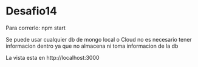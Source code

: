 # Desafio14

Para correrlo: npm start

Se puede usar cualquier db de mongo local o Cloud no es necesario tener informacion dentro ya que no almacena ni toma informacion de la db

La vista esta en http://localhost:3000
